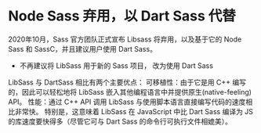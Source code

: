 

# Node Sass 弃用，以 Dart Sass 代替


2020年10月，Sass 官方团队正式宣布 Libsass 将弃用，以及基于它的 Node Sass 和 SassC，并且建议用户使用 Dart Sass。


- 不再建议将 LibSass 用于新的 Sass 项目， 改为使用 Dart Sass


LibSass 与 DartSass 相比有两个主要优点：
可移植性：由于它是用 C++ 编写的，因此可以轻松地将 LibSass 嵌入其他编程语言中并提供原生(native-feeling) API。
性能：通过 C++ API 调用 LibSass 与使用脚本语言直接编写代码的速度相比非常快。 特别是，这意味着 LibSass 在 JavaScript 中比 Dart Sass 编译为 JS 的库速度要快得多（尽管它可与 Dart Sass 的命令行可执行文件相媲美）。


